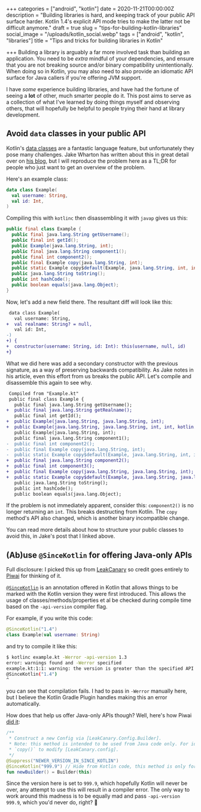 +++
categories = ["android", "kotlin"]
date = 2020-11-21T00:00:00Z
description = "Building libraries is hard, and keeping track of your public API surface harder. Kotlin 1.4's explicit API mode tries to make the latter not be difficult anymore."
draft = true
slug = "tips-for-building-kotlin-libraries"
social_image = "/uploads/kotlin_social.webp"
tags = ["android", "kotlin", "libraries"]
title = "Tips and tricks for building libraries in Kotlin"

+++
Building a library is arguably a far more involved task than building an application. You need to be _extra_ mindful of your dependencies, and ensure that you are not breaking source and/or binary compatibility unintentionally. When doing so in Kotlin, you may also need to also provide an idiomatic API surface for Java callers if you're offering JVM support.

I have _some_ experience building libraries, and have had the fortune of seeing a **lot** of other, much smarter people do it. This post aims to serve as a collection of what I've learned by doing things myself and observing others, that will hopefully be helpful to people trying their hand at library development.

## Avoid `data` classes in your public API

Kotlin's [data classes](https://kotlinlang.org/docs/reference/data-classes.html#data-classes) are a fantastic language feature, but unfortunately they pose many challenges. Jake Wharton has written about this in great detail over on [his blog](https://jakewharton.com/public-api-challenges-in-kotlin/), but I will reproduce the problem here as a TL;DR for people who just want to get an overview of the problem.

Here's an example class:

```kotlin
data class Example(
  val username: String,
  val id: Int,
)
```

Compiling this with `kotlinc` then disassembling it with `javap` gives us this:

```java
public final class Example {
  public final java.lang.String getUsername();
  public final int getId();
  public Example(java.lang.String, int);
  public final java.lang.String component1();
  public final int component2();
  public final Example copy(java.lang.String, int);
  public static Example copy$default(Example, java.lang.String, int, int, java.lang.Object);
  public java.lang.String toString();
  public int hashCode();
  public boolean equals(java.lang.Object);
}
```

Now, let's add a new field there. The resultant diff will look like this:

```diff
 data class Example(
   val username: String,
+  val realname: String? = null,
   val id: Int,
-)
+) {
+  constructor(username: String, id: Int): this(username, null, id)
+}
```

What we did here was add a secondary constructor with the previous signature, as a way of preserving backwards compatibility. As Jake notes in his article, even this effort from us breaks the public API. Let's compile and disassemble this again to see why.

```diff
 Compiled from "Example.kt"
 public final class Example {
   public final java.lang.String getUsername();
+  public final java.lang.String getRealname();
   public final int getId();
+  public Example(java.lang.String, java.lang.String, int);
+  public Example(java.lang.String, java.lang.String, int, int, kotlin.jvm.internal.DefaultConstructorMarker);
   public Example(java.lang.String, int);
   public final java.lang.String component1();
-  public final int component2();
-  public final Example copy(java.lang.String, int);
-  public static Example copy$default(Example, java.lang.String, int, int, java.lang.Object);
+  public final java.lang.String component2();
+  public final int component3();
+  public final Example copy(java.lang.String, java.lang.String, int);
+  public static Example copy$default(Example, java.lang.String, java.lang.String, int, int, java.lang.Object);
   public java.lang.String toString();
   public int hashCode();
   public boolean equals(java.lang.Object);
```

If the problem is not immediately apparent, consider this: `component2()` is no longer returning an `int`. This breaks destructing from Kotlin. The `copy` method's API also changed, which is another binary incompatible change.

You can read more details about how to structure your public classes to avoid this, in Jake's post that I linked above.

## (Ab)use `@SinceKotlin` for offering Java-only APIs

Full disclosure: I picked this up from [LeakCanary](https://github.com/square/leakcanary) so credit goes entirely to [Piwai](https://twitter.com/piwai) for thinking of it.

[`@SinceKotlin`](https://kotlinlang.org/api/latest/jvm/stdlib/kotlin/-since-kotlin/) is an annotation offered in Kotlin that allows things to be marked with the Kotlin version they were first introduced. This allows the usage of classes/methods/properties et al be checked during compile time based on the `-api-version` compiler flag.

For example, if you write this code:

```kotlin
@SinceKotlin("1.4")
class Example(val username: String)
```

and try to compile it like this:

```bash
$ kotlinc example.kt -Werror -api-version 1.3
error: warnings found and -Werror specified
example.kt:1:1: warning: the version is greater than the specified API version 1.3
@SinceKotlin("1.4")
^
```

you can see that compilation fails. I had to pass in `-Werror` manually here, but I believe the Kotlin Gradle Plugin handles making this an error automatically.

How does that help us offer Java-only APIs though? Well, here's how Piwai [did it](https://github.com/square/leakcanary/blob/69d54f36ed9d3204624d214835ba99898665a346/leakcanary-android-core/src/main/java/leakcanary/LeakCanary.kt#L177-L184):

```kotlin
/**
 * Construct a new Config via [LeakCanary.Config.Builder].
 * Note: this method is intended to be used from Java code only. For idiomatic Kotlin use
 * `copy()` to modify [LeakCanary.config].
 */
@Suppress("NEWER_VERSION_IN_SINCE_KOTLIN")
@SinceKotlin("999.9") // Hide from Kotlin code, this method is only for Java code
fun newBuilder() = Builder(this)
```

Since the version here is set to `999.9`, which hopefully Kotlin will never be over, any attempt to use this will result in a compiler error. The only way to work around this madness is to be equally mad and pass `-api-version 999.9`, which you'd never do, right? 😬
